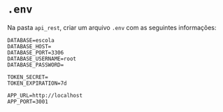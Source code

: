 # `.env`

Na pasta `api_rest`, criar um arquivo `.env` com as seguintes informações:
```
DATABASE=escola
DATABASE_HOST=
DATABASE_PORT=3306
DATABASE_USERNAME=root
DATABASE_PASSWORD=

TOKEN_SECRET=
TOKEN_EXPIRATION=7d

APP_URL=http://localhost
APP_PORT=3001
```
